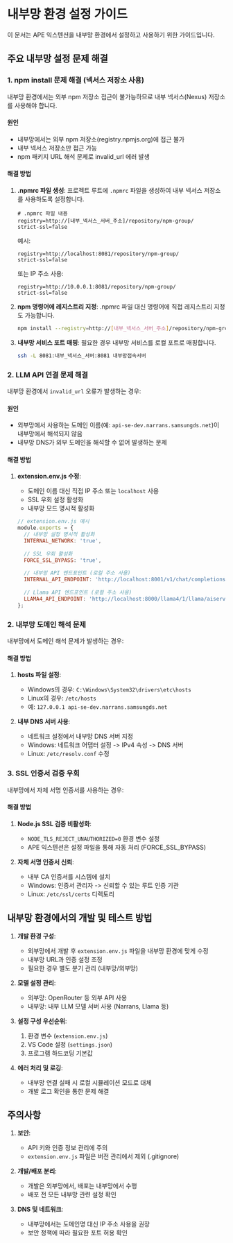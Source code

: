 # 내부망 환경 설정 가이드

이 문서는 APE 익스텐션을 내부망 환경에서 설정하고 사용하기 위한 가이드입니다.

## 주요 내부망 설정 문제 해결

### 1. npm install 문제 해결 (넥서스 저장소 사용)

내부망 환경에서는 외부 npm 저장소 접근이 불가능하므로 내부 넥서스(Nexus) 저장소를 사용해야 합니다.

#### 원인
- 내부망에서는 외부 npm 저장소(registry.npmjs.org)에 접근 불가
- 내부 넥서스 저장소만 접근 가능
- npm 패키지 URL 해석 문제로 invalid_url 에러 발생

#### 해결 방법

1. **.npmrc 파일 생성**:
   프로젝트 루트에 `.npmrc` 파일을 생성하여 내부 넥서스 저장소를 사용하도록 설정합니다.

   ```
   # .npmrc 파일 내용
   registry=http://[내부_넥서스_서버_주소]/repository/npm-group/
   strict-ssl=false
   ```

   예시:
   ```
   registry=http://localhost:8081/repository/npm-group/
   strict-ssl=false
   ```

   또는 IP 주소 사용:
   ```
   registry=http://10.0.0.1:8081/repository/npm-group/
   strict-ssl=false
   ```

2. **npm 명령어에 레지스트리 지정**:
   .npmrc 파일 대신 명령어에 직접 레지스트리 지정도 가능합니다.
   ```bash
   npm install --registry=http://[내부_넥서스_서버_주소]/repository/npm-group/ --no-strict-ssl
   ```

3. **내부망 서비스 포트 매핑**:
   필요한 경우 내부망 서비스를 로컬 포트로 매핑합니다.
   ```bash
   ssh -L 8081:내부_넥서스_서버:8081 내부망접속서버
   ```

### 2. LLM API 연결 문제 해결

내부망 환경에서 `invalid_url` 오류가 발생하는 경우:

#### 원인
- 외부망에서 사용하는 도메인 이름(예: `api-se-dev.narrans.samsungds.net`)이 내부망에서 해석되지 않음
- 내부망 DNS가 외부 도메인을 해석할 수 없어 발생하는 문제

#### 해결 방법

1. **extension.env.js 수정**:
   - 도메인 이름 대신 직접 IP 주소 또는 `localhost` 사용
   - SSL 우회 설정 활성화
   - 내부망 모드 명시적 활성화

   ```javascript
   // extension.env.js 예시
   module.exports = {
     // 내부망 설정 명시적 활성화
     INTERNAL_NETWORK: 'true',
     
     // SSL 우회 활성화
     FORCE_SSL_BYPASS: 'true',
     
     // 내부망 API 엔드포인트 (로컬 주소 사용)
     INTERNAL_API_ENDPOINT: 'http://localhost:8001/v1/chat/completions',
     
     // Llama API 엔드포인트 (로컬 주소 사용)
     LLAMA4_API_ENDPOINT: 'http://localhost:8000/llama4/1/llama/aiserving/llama-4/maverick/v1/chat/completions'
   };
   ```

### 2. 내부망 도메인 해석 문제

내부망에서 도메인 해석 문제가 발생하는 경우:

#### 해결 방법

1. **hosts 파일 설정**:
   - Windows의 경우: `C:\Windows\System32\drivers\etc\hosts`
   - Linux의 경우: `/etc/hosts`
   - 예: `127.0.0.1 api-se-dev.narrans.samsungds.net`

2. **내부 DNS 서버 사용**:
   - 네트워크 설정에서 내부망 DNS 서버 지정
   - Windows: 네트워크 어댑터 설정 -> IPv4 속성 -> DNS 서버
   - Linux: `/etc/resolv.conf` 수정

### 3. SSL 인증서 검증 우회

내부망에서 자체 서명 인증서를 사용하는 경우:

#### 해결 방법

1. **Node.js SSL 검증 비활성화**:
   - `NODE_TLS_REJECT_UNAUTHORIZED=0` 환경 변수 설정
   - APE 익스텐션은 설정 파일을 통해 자동 처리 (FORCE_SSL_BYPASS)

2. **자체 서명 인증서 신뢰**:
   - 내부 CA 인증서를 시스템에 설치
   - Windows: 인증서 관리자 -> 신뢰할 수 있는 루트 인증 기관
   - Linux: `/etc/ssl/certs` 디렉토리

## 내부망 환경에서의 개발 및 테스트 방법

1. **개발 환경 구성**:
   - 외부망에서 개발 후 `extension.env.js` 파일을 내부망 환경에 맞게 수정
   - 내부망 URL과 인증 설정 조정
   - 필요한 경우 별도 분기 관리 (내부망/외부망)

2. **모델 설정 관리**:
   - 외부망: OpenRouter 등 외부 API 사용
   - 내부망: 내부 LLM 모델 서버 사용 (Narrans, Llama 등)

3. **설정 구성 우선순위**:
   1. 환경 변수 (`extension.env.js`)
   2. VS Code 설정 (`settings.json`)
   3. 프로그램 하드코딩 기본값

4. **에러 처리 및 로깅**:
   - 내부망 연결 실패 시 로컬 시뮬레이션 모드로 대체
   - 개발 로그 확인을 통한 문제 해결

## 주의사항

1. **보안**:
   - API 키와 인증 정보 관리에 주의
   - `extension.env.js` 파일은 버전 관리에서 제외 (.gitignore)

2. **개발/배포 분리**:
   - 개발은 외부망에서, 배포는 내부망에서 수행
   - 배포 전 모든 내부망 관련 설정 확인

3. **DNS 및 네트워크**:
   - 내부망에서는 도메인명 대신 IP 주소 사용을 권장
   - 보안 정책에 따라 필요한 포트 허용 확인